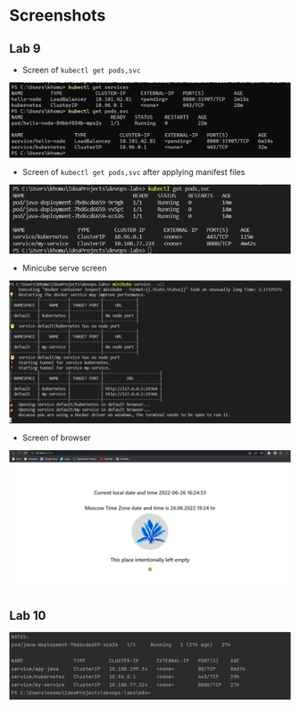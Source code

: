 # Screenshots
## Lab 9

* Screen of `kubectl get pods,svc`

![manual](manual-config.png)

* Screen of `kubectl get pods,svc` after applying manifest files

![manifest](config-using-manifest.png)

* Minicube serve screen 

![minicube](minicube-screen.png)

* Screen of browser 

![browser](browser.png)

## Lab 10
![img.png](helm-screen.png)